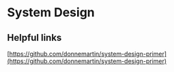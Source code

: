 # System Design

## Helpful links

[https://github.com/donnemartin/system-design-primer](https://github.com/donnemartin/system-design-primer)
